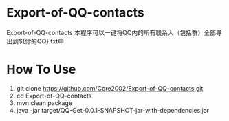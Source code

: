 # Export-of-QQ-contacts
Export-of-QQ-contacts
本程序可以一键将QQ内的所有联系人（包括群）全部导出到${你的QQ}.txt中

# How To Use
1. git clone https://github.com/Core2002/Export-of-QQ-contacts.git
2. cd Export-of-QQ-contacts
3. mvn clean package
4. java -jar target/QQ-Get-0.0.1-SNAPSHOT-jar-with-dependencies.jar
